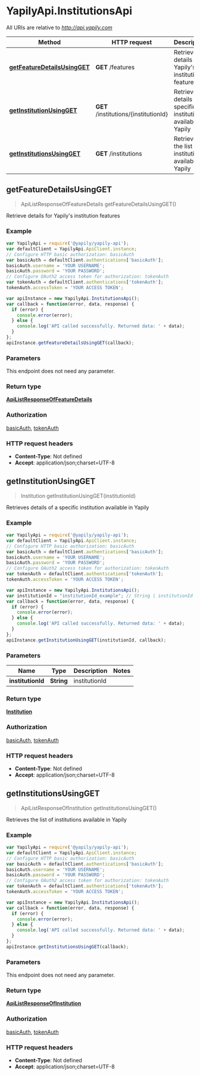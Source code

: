 # YapilyApi.InstitutionsApi

All URIs are relative to *http://api.yapily.com*

Method | HTTP request | Description
------------- | ------------- | -------------
[**getFeatureDetailsUsingGET**](InstitutionsApi.md#getFeatureDetailsUsingGET) | **GET** /features | Retrieve details for Yapily&#39;s institution features
[**getInstitutionUsingGET**](InstitutionsApi.md#getInstitutionUsingGET) | **GET** /institutions/{institutionId} | Retrieves details of a specific institution available in Yapily
[**getInstitutionsUsingGET**](InstitutionsApi.md#getInstitutionsUsingGET) | **GET** /institutions | Retrieves the list of institutions available in Yapily



## getFeatureDetailsUsingGET

> ApiListResponseOfFeatureDetails getFeatureDetailsUsingGET()

Retrieve details for Yapily&#39;s institution features

### Example

```javascript
var YapilyApi = require('@yapily/yapily-api');
var defaultClient = YapilyApi.ApiClient.instance;
// Configure HTTP basic authorization: basicAuth
var basicAuth = defaultClient.authentications['basicAuth'];
basicAuth.username = 'YOUR USERNAME';
basicAuth.password = 'YOUR PASSWORD';
// Configure OAuth2 access token for authorization: tokenAuth
var tokenAuth = defaultClient.authentications['tokenAuth'];
tokenAuth.accessToken = 'YOUR ACCESS TOKEN';

var apiInstance = new YapilyApi.InstitutionsApi();
var callback = function(error, data, response) {
  if (error) {
    console.error(error);
  } else {
    console.log('API called successfully. Returned data: ' + data);
  }
};
apiInstance.getFeatureDetailsUsingGET(callback);
```

### Parameters

This endpoint does not need any parameter.

### Return type

[**ApiListResponseOfFeatureDetails**](ApiListResponseOfFeatureDetails.md)

### Authorization

[basicAuth](../README.md#basicAuth), [tokenAuth](../README.md#tokenAuth)

### HTTP request headers

- **Content-Type**: Not defined
- **Accept**: application/json;charset=UTF-8


## getInstitutionUsingGET

> Institution getInstitutionUsingGET(institutionId)

Retrieves details of a specific institution available in Yapily

### Example

```javascript
var YapilyApi = require('@yapily/yapily-api');
var defaultClient = YapilyApi.ApiClient.instance;
// Configure HTTP basic authorization: basicAuth
var basicAuth = defaultClient.authentications['basicAuth'];
basicAuth.username = 'YOUR USERNAME';
basicAuth.password = 'YOUR PASSWORD';
// Configure OAuth2 access token for authorization: tokenAuth
var tokenAuth = defaultClient.authentications['tokenAuth'];
tokenAuth.accessToken = 'YOUR ACCESS TOKEN';

var apiInstance = new YapilyApi.InstitutionsApi();
var institutionId = "institutionId_example"; // String | institutionId
var callback = function(error, data, response) {
  if (error) {
    console.error(error);
  } else {
    console.log('API called successfully. Returned data: ' + data);
  }
};
apiInstance.getInstitutionUsingGET(institutionId, callback);
```

### Parameters



Name | Type | Description  | Notes
------------- | ------------- | ------------- | -------------
 **institutionId** | **String**| institutionId | 

### Return type

[**Institution**](Institution.md)

### Authorization

[basicAuth](../README.md#basicAuth), [tokenAuth](../README.md#tokenAuth)

### HTTP request headers

- **Content-Type**: Not defined
- **Accept**: application/json;charset=UTF-8


## getInstitutionsUsingGET

> ApiListResponseOfInstitution getInstitutionsUsingGET()

Retrieves the list of institutions available in Yapily

### Example

```javascript
var YapilyApi = require('@yapily/yapily-api');
var defaultClient = YapilyApi.ApiClient.instance;
// Configure HTTP basic authorization: basicAuth
var basicAuth = defaultClient.authentications['basicAuth'];
basicAuth.username = 'YOUR USERNAME';
basicAuth.password = 'YOUR PASSWORD';
// Configure OAuth2 access token for authorization: tokenAuth
var tokenAuth = defaultClient.authentications['tokenAuth'];
tokenAuth.accessToken = 'YOUR ACCESS TOKEN';

var apiInstance = new YapilyApi.InstitutionsApi();
var callback = function(error, data, response) {
  if (error) {
    console.error(error);
  } else {
    console.log('API called successfully. Returned data: ' + data);
  }
};
apiInstance.getInstitutionsUsingGET(callback);
```

### Parameters

This endpoint does not need any parameter.

### Return type

[**ApiListResponseOfInstitution**](ApiListResponseOfInstitution.md)

### Authorization

[basicAuth](../README.md#basicAuth), [tokenAuth](../README.md#tokenAuth)

### HTTP request headers

- **Content-Type**: Not defined
- **Accept**: application/json;charset=UTF-8

